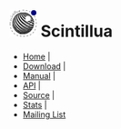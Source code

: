 # ![](images/icon.png) Scintillua

* [Home](README.html) |
* [Download](http://foicica.com/scintillua/download) |
* [Manual](manual.html) |
* [API](api.html) |
* [Source](http://foicica.com/hg/scintillua) |
* [Stats](http://foicica.com/stats.html#Scintillua) |
* [Mailing List](http://foicica.com/lists)
